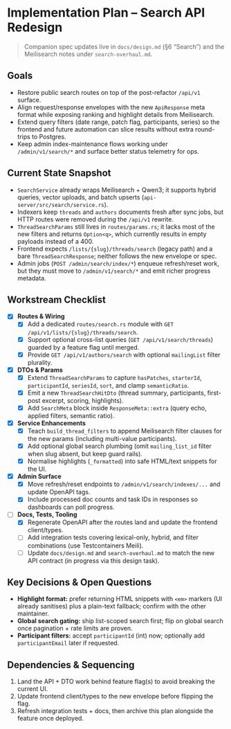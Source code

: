# Implementation Plan – Search API Redesign

> Companion spec updates live in `docs/design.md` (§6 “Search”) and the Meilisearch notes under `search-overhaul.md`.

## Goals

- Restore public search routes on top of the post-refactor `/api/v1` surface.
- Align request/response envelopes with the new `ApiResponse` meta format while exposing ranking and highlight details from Meilisearch.
- Extend query filters (date range, patch flag, participants, series) so the frontend and future automation can slice results without extra round-trips to Postgres.
- Keep admin index-maintenance flows working under `/admin/v1/search/*` and surface better status telemetry for ops.

## Current State Snapshot

- `SearchService` already wraps Meilisearch + Qwen3; it supports hybrid queries, vector uploads, and batch upserts (`api-server/src/search/service.rs`).
- Indexers keep `threads` and `authors` documents fresh after sync jobs, but HTTP routes were removed during the `/api/v1` rewrite.
- `ThreadSearchParams` still lives in `routes/params.rs`; it lacks most of the new filters and returns `Option<q>`, which currently results in empty payloads instead of a 400.
- Frontend expects `/lists/{slug}/threads/search` (legacy path) and a bare `ThreadSearchResponse`; neither follows the new envelope or spec.
- Admin jobs (`POST /admin/search/index/*`) enqueue refresh/reset work, but they must move to `/admin/v1/search/*` and emit richer progress metadata.

## Workstream Checklist

- [x] **Routes & Wiring**
  - [x] Add a dedicated `routes/search.rs` module with `GET /api/v1/lists/{slug}/threads/search`.
  - [x] Support optional cross-list queries (`GET /api/v1/search/threads`) guarded by a feature flag until merged.
  - [x] Provide `GET /api/v1/authors/search` with optional `mailingList` filter plurality.
- [x] **DTOs & Params**
  - [x] Extend `ThreadSearchParams` to capture `hasPatches`, `starterId`, `participantId`, `seriesId`, `sort`, and clamp `semanticRatio`.
  - [x] Emit a new `ThreadSearchHitDto` (thread summary, participants, first-post excerpt, scoring, highlights).
  - [x] Add `SearchMeta` block inside `ResponseMeta::extra` (query echo, applied filters, semantic ratio).
- [x] **Service Enhancements**
  - [x] Teach `build_thread_filters` to append Meilisearch filter clauses for the new params (including multi-value participants).
  - [x] Add optional global search plumbing (omit `mailing_list_id` filter when slug absent, but keep guard rails).
  - [x] Normalise highlights (`_formatted`) into safe HTML/text snippets for the UI.
- [x] **Admin Surface**
  - [x] Move refresh/reset endpoints to `/admin/v1/search/indexes/...` and update OpenAPI tags.
  - [x] Include processed doc counts and task IDs in responses so dashboards can poll progress.
- [ ] **Docs, Tests, Tooling**
  - [x] Regenerate OpenAPI after the routes land and update the frontend client/types.
  - [ ] Add integration tests covering lexical-only, hybrid, and filter combinations (use Testcontainers Meili).
  - [ ] Update `docs/design.md` and `search-overhaul.md` to match the new API contract (in progress via this design task).

## Key Decisions & Open Questions

- **Highlight format:** prefer returning HTML snippets with `<em>` markers (UI already sanitises) plus a plain-text fallback; confirm with the other maintainer.
- **Global search gating:** ship list-scoped search first; flip on global search once pagination + rate limits are proven.
- **Participant filters:** accept `participantId` (int) now; optionally add `participantEmail` later if requested.

## Dependencies & Sequencing

1. Land the API + DTO work behind feature flag(s) to avoid breaking the current UI.
2. Update frontend client/types to the new envelope before flipping the flag.
3. Refresh integration tests + docs, then archive this plan alongside the feature once deployed.
